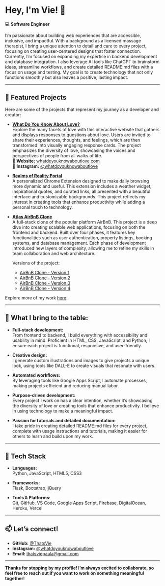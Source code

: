 # Hey, I'm Vie! 👋

💻 **Software Engineer** 

I’m passionate about building web experiences that are accessible, inclusive, and impactful. With a background as a licensed massage therapist, I bring a unique attention to detail and care to every project, focusing on creating user-centered designs that foster connection. Currently, I’m focused on expanding my expertise in backend development and database integration. I also leverage AI tools like ChatGPT to brainstorm ideas, streamline workflows, and create detailed README.md files with a focus on usage and testing. My goal is to create technology that not only functions smoothly but also leaves a positive, lasting impact.

---

## 🌟 Featured Projects

Here are some of the projects that represent my journey as a developer and creator:

- **[What Do You Know About Love?](https://github.com/ThatsVie/What-do-you-know-about-love)**  
  Explore the many facets of love with this interactive website that gathers and displays responses to questions about love. Users are invited to share their experiences, thoughts, and feelings, which are then transformed into visually engaging response cards. The project emphasizes the diversity of love, showcasing the voices and perspectives of people from all walks of life.  
  🔗 **Website:** [whatdoyouknowaboutlove.com](https://www.whatdoyouknowaboutlove.com)  
  📸 **Instagram:** [@whatdoyouknowaboutlove](https://www.instagram.com/whatdoyouknowaboutlove)

- **[Realms of Reality Portal](https://github.com/ThatsVie/Hacksprint)**  
  A personalized Chrome Extension designed to make daily browsing more dynamic and useful. This extension includes a weather widget, inspirational quotes, and curated links, all presented with a beautiful interface and customizable backgrounds. This project reflects my interest in creating tools that enhance productivity while adding a personal touch to technology.
  
- **[Atlas AirBnB Clone](https://github.com/ThatsVie/atlas-AirBnB_clone_v4)**  
  A full-stack clone of the popular platform AirBnB. This project is a deep dive into creating scalable web applications, focusing on both the frontend and backend. Built over four phases, it features key functionalities such as user authentication, property listings, booking systems, and database management. Each phase of development introduced new layers of complexity, allowing me to refine my skills in team collaboration and web architecture.

  Versions of the project:
  - [AirBnB Clone - Version 1](https://github.com/ThatsVie/atlas-AirBnB_clone)
  - [AirBnB Clone - Version 2](https://github.com/ThatsVie/atlas-AirBnB_clone_v2)
  - [AirBnB Clone - Version 3](https://github.com/ThatsVie/atlas-AirBnB_clone_v3)
  - [AirBnB Clone - Version 4](https://github.com/ThatsVie/atlas-AirBnB_clone_v4)


Explore more of my work [here](https://github.com/ThatsVie?tab=repositories).

---

## 🎨 What I bring to the table:

- **Full-stack development:**  
  From frontend to backend, I build everything with accessibility and usability in mind. Proficient in HTML, CSS, JavaScript, and Python, I ensure each project is functional, responsive, and user-friendly.

- **Creative design:**  
  I generate custom illustrations and images to give projects a unique look, using tools like DALL-E to create visuals that resonate with users.

- **Automated workflows:**  
  By leveraging tools like Google Apps Script, I automate processes, making projects efficient and reducing manual labor.

- **Purpose-driven development:**  
  Every project I work on has a clear intention, whether it’s showcasing the diversity of love or creating tools that enhance productivity. I believe in using technology to make a meaningful impact.

- **Passion for tutorials and detailed documentation:**  
  I take pride in creating detailed README.md files for every project, complete with usage instructions and tutorials, making it easier for others to learn and build upon my work.

---

## 🚀 Tech Stack

- **Languages:**  
  Python, JavaScript, HTML5, CSS3

- **Frameworks:**  
  Flask, Bootstrap, jQuery

- **Tools & Platforms:**  
  Git, GitHub, VS Code, Google Apps Script, Firebase, DigitalOcean, Heroku, Vercel

---

## 📫 Let’s connect!

- **GitHub:** [@ThatsVie](https://github.com/ThatsVie)  
- **Instagram:** [@whatdoyouknowaboutlove](https://www.instagram.com/whatdoyouknowaboutlove)  
- **Email:** thatsviepaula@gmail.com


---

**Thanks for stopping by my profile! I’m always excited to collaborate, so feel free to reach out if you want to work on something meaningful together!**
